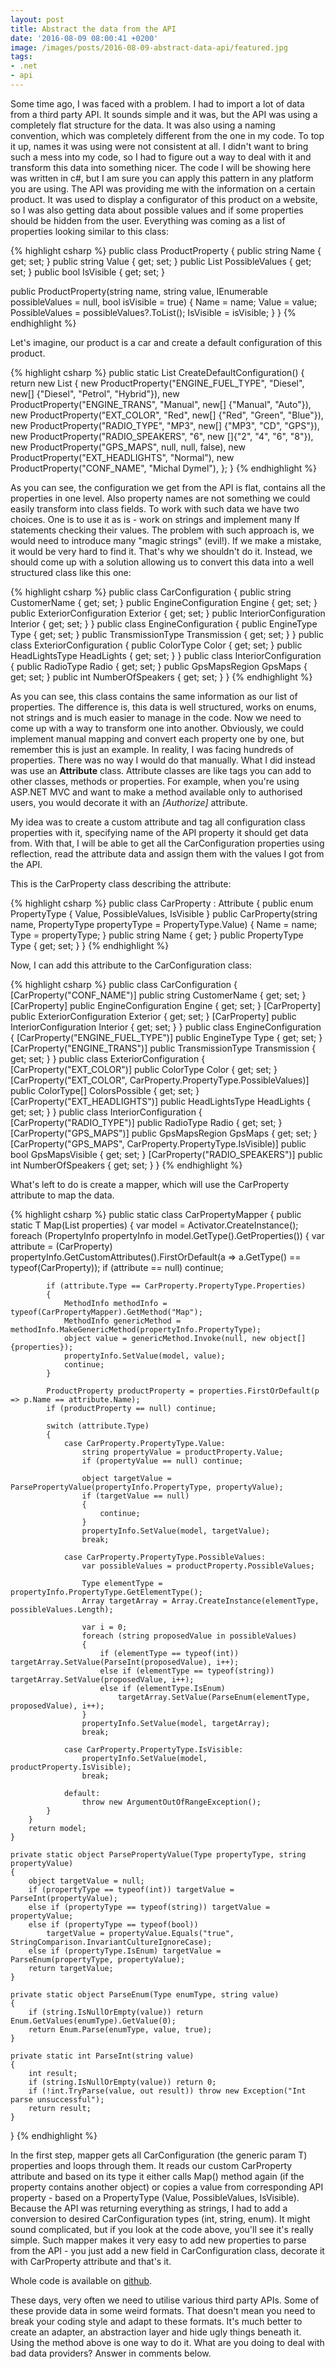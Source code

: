 ```yaml
---
layout: post
title: Abstract the data from the API
date: '2016-08-09 08:00:41 +0200'
image: /images/posts/2016-08-09-abstract-data-api/featured.jpg
tags:
- .net
- api
---
```

Some time ago, I was faced with a problem. I had to import a lot of data from a third party API. It sounds simple and it was, but the API was using a completely flat structure for the data. It was also using a naming convention, which was completely different from the one in my code. To top it up, names it was using were not consistent at all. I didn't want to bring such a mess into my code, so I had to figure out a way to deal with it and transform this data into something nicer. The code I will be showing here was written in c#, but I am sure you can apply this pattern in any platform you are using.
The API was providing me with the information on a certain product. It was used to display a configurator of this product on a website, so I was also getting data about possible values and if some properties should be hidden from the user. Everything was coming as a list of properties looking similar to this class: 

{% highlight csharp %}
public class ProductProperty
{
   public string Name { get; set; }
   public string Value { get; set; }
   public List<string> PossibleValues { get; set; }
   public bool IsVisible { get; set; }


   public ProductProperty(string name, string value, IEnumerable<string> possibleValues = null, bool isVisible = true)
   {
       Name = name;
       Value = value;
       PossibleValues = possibleValues?.ToList();
       IsVisible = isVisible;
   }
}
{% endhighlight %}

Let's imagine, our product is a car and create a default configuration of this product.

{% highlight csharp %}
public static List<ProductProperty> CreateDefaultConfiguration()
{
   return new List<ProductProperty>
   {
       new ProductProperty("ENGINE_FUEL_TYPE", "Diesel", new[] {"Diesel", "Petrol", "Hybrid"}),
       new ProductProperty("ENGINE_TRANS", "Manual", new[] {"Manual", "Auto"}),
       new ProductProperty("EXT_COLOR", "Red", new[] {"Red", "Green", "Blue"}),
       new ProductProperty("RADIO_TYPE", "MP3", new[] {"MP3", "CD", "GPS"}),
       new ProductProperty("RADIO_SPEAKERS", "6", new []{"2", "4", "6", "8"}),
       new ProductProperty("GPS_MAPS", null, null, false),
       new ProductProperty("EXT_HEADLIGHTS", "Normal"),
       new ProductProperty("CONF_NAME", "Michal Dymel"),
   };
}
{% endhighlight %}

As you can see, the configuration we get from the API is flat, contains all the properties in one level. Also property names are not something we could easily transform into class fields. To work with such data we have two choices. One is to use it as is - work on strings and implement many If statements checking their values. The problem with such approach is, we would need to introduce many "magic strings" (evil!). If we make a mistake, it would be very hard to find it. That's why we shouldn't do it. Instead, we should come up with a solution allowing us to convert this data into a well structured class like this one: 

{% highlight csharp %}
public class CarConfiguration
{
   public string CustomerName { get; set; }
   public EngineConfiguration Engine { get; set; }
   public ExteriorConfiguration Exterior { get; set; }
   public InteriorConfiguration Interior { get; set; }
}
public class EngineConfiguration
{
   public EngineType Type { get; set; }
   public TransmissionType Transmission { get; set; }
}
public class ExteriorConfiguration
{
   public ColorType Color { get; set; }
   public HeadLightsType HeadLights { get; set; }
}
public class InteriorConfiguration
{
   public RadioType Radio { get; set; }
   public GpsMapsRegion GpsMaps { get; set; }
   public int NumberOfSpeakers { get; set; }
}
{% endhighlight %}

As you can see, this class contains the same information as our list of properties. The difference is, this data is well structured, works on enums, not strings and is much easier to manage in the code. Now we need to come up with a way to transform one into another. Obviously, we could implement manual mapping and convert each property one by one, but remember this is just an example. In reality, I was facing hundreds of properties. There was no way I would do that manually. What I did instead was use an **Attribute** class. Attribute classes are like tags you can add to other classes, methods or properties. For example, when you're using ASP.NET MVC and want to make a method available only to authorised users, you would decorate it with an _[Authorize]_ attribute. 

My idea was to create a custom attribute and tag all configuration class properties with it, specifying name of the API property it should get data from. With that, I will be able to get all the CarConfiguration properties using reflection, read the attribute data and assign them with the values I got from the API. 

This is the CarProperty class describing the attribute: 

{% highlight csharp %}
public class CarProperty : Attribute
{
   public enum PropertyType
   {
       Value,
       PossibleValues,
       IsVisible
   }
   public CarProperty(string name, PropertyType propertyType = PropertyType.Value)
   {
       Name = name;
       Type = propertyType;
   }
   public string Name { get; }
   public PropertyType Type { get; set; }
}
{% endhighlight %}

Now, I can add this attribute to the CarConfiguration class: 

{% highlight csharp %}
public class CarConfiguration
{
   [CarProperty("CONF_NAME")]
   public string CustomerName { get; set; }
   [CarProperty]
   public EngineConfiguration Engine { get; set; }
   [CarProperty]
   public ExteriorConfiguration Exterior { get; set; }
   [CarProperty]
   public InteriorConfiguration Interior { get; set; }
}
public class EngineConfiguration
{
   [CarProperty("ENGINE_FUEL_TYPE")]
   public EngineType Type { get; set; }
   [CarProperty("ENGINE_TRANS")]
   public TransmissionType Transmission { get; set; }
}
public class ExteriorConfiguration
{
   [CarProperty("EXT_COLOR")]
   public ColorType Color { get; set; }
   [CarProperty("EXT_COLOR", CarProperty.PropertyType.PossibleValues)]
   public ColorType[] ColorsPossible { get; set; }
   [CarProperty("EXT_HEADLIGHTS")]
   public HeadLightsType HeadLights { get; set; }
}
public class InteriorConfiguration
{
   [CarProperty("RADIO_TYPE")]
   public RadioType Radio { get; set; }
   [CarProperty("GPS_MAPS")]
   public GpsMapsRegion GpsMaps { get; set; }
   [CarProperty("GPS_MAPS", CarProperty.PropertyType.IsVisible)]
   public bool GpsMapsVisible { get; set; }
   [CarProperty("RADIO_SPEAKERS")]
   public int NumberOfSpeakers { get; set; }
}
{% endhighlight %}

What's left to do is create a mapper, which will use the CarProperty attribute to map the data. 

{% highlight csharp %}
public static class CarPropertyMapper
{
    public static T Map<T>(List<ProductProperty> properties)
    {
        var model = Activator.CreateInstance<T>();
        foreach (PropertyInfo propertyInfo in model.GetType().GetProperties())
        {
            var attribute =
                (CarProperty)
                    propertyInfo.GetCustomAttributes().FirstOrDefault(a => a.GetType() == typeof(CarProperty));
            if (attribute == null) continue;

            if (attribute.Type == CarProperty.PropertyType.Properties)
            {
                MethodInfo methodInfo = typeof(CarPropertyMapper).GetMethod("Map");
                MethodInfo genericMethod = methodInfo.MakeGenericMethod(propertyInfo.PropertyType);
                object value = genericMethod.Invoke(null, new object[] {properties});
                propertyInfo.SetValue(model, value);
                continue;
            }

            ProductProperty productProperty = properties.FirstOrDefault(p => p.Name == attribute.Name);
            if (productProperty == null) continue;

            switch (attribute.Type)
            {
                case CarProperty.PropertyType.Value:
                    string propertyValue = productProperty.Value;
                    if (propertyValue == null) continue;

                    object targetValue = ParsePropertyValue(propertyInfo.PropertyType, propertyValue);
                    if (targetValue == null)
                    {
                        continue;
                    }
                    propertyInfo.SetValue(model, targetValue);
                    break;

                case CarProperty.PropertyType.PossibleValues:
                    var possibleValues = productProperty.PossibleValues;

                    Type elementType = propertyInfo.PropertyType.GetElementType();
                    Array targetArray = Array.CreateInstance(elementType, possibleValues.Length);

                    var i = 0;
                    foreach (string proposedValue in possibleValues)
                    {
                        if (elementType == typeof(int)) targetArray.SetValue(ParseInt(proposedValue), i++);
                        else if (elementType == typeof(string)) targetArray.SetValue(proposedValue, i++);
                        else if (elementType.IsEnum)
                            targetArray.SetValue(ParseEnum(elementType, proposedValue), i++);
                    }
                    propertyInfo.SetValue(model, targetArray);
                    break;

                case CarProperty.PropertyType.IsVisible:
                    propertyInfo.SetValue(model, productProperty.IsVisible);
                    break;

                default:
                    throw new ArgumentOutOfRangeException();
            }
        }
        return model;
    }

    private static object ParsePropertyValue(Type propertyType, string propertyValue)
    {
        object targetValue = null;
        if (propertyType == typeof(int)) targetValue = ParseInt(propertyValue);
        else if (propertyType == typeof(string)) targetValue = propertyValue;
        else if (propertyType == typeof(bool))
            targetValue = propertyValue.Equals("true", StringComparison.InvariantCultureIgnoreCase);
        else if (propertyType.IsEnum) targetValue = ParseEnum(propertyType, propertyValue);
        return targetValue;
    }

    private static object ParseEnum(Type enumType, string value)
    {
        if (string.IsNullOrEmpty(value)) return Enum.GetValues(enumType).GetValue(0);
        return Enum.Parse(enumType, value, true);
    }

    private static int ParseInt(string value)
    {
        int result;
        if (string.IsNullOrEmpty(value)) return 0;
        if (!int.TryParse(value, out result)) throw new Exception("Int parse unsuccessful");
        return result;
    }
}
{% endhighlight %}

In the first step, mapper gets all CarConfiguration (the generic param T) properties and loops through them. It reads our custom CarProperty attribute and based on its type it either calls Map() method again (if the property contains another object) or copies a value from corresponding API property - based on a PropertyType (Value, PossibleValues, IsVisible). Because the API was returning everything as strings, I had to add a conversion to desired CarConfiguration types (int, string, enum). It might sound complicated, but if you look at the code above, you'll see it's really simple.
Such mapper makes it very easy to add new properties to parse from the API - you just add a new field in CarConfiguration class, decorate it with CarProperty attribute and that's it. 

Whole code is available on [github](https://github.com/mdymel/ApiDataAbstraction). 

These days, very often we need to utilise various third party APIs. Some of these provide data in some weird formats. That doesn't mean you need to break your coding style and adapt to these formats. It's much better to create an adapter, an abstraction layer and hide ugly things beneath it. Using the method above is one way to do it. What are you doing to deal with bad data providers? Answer in comments below. 


